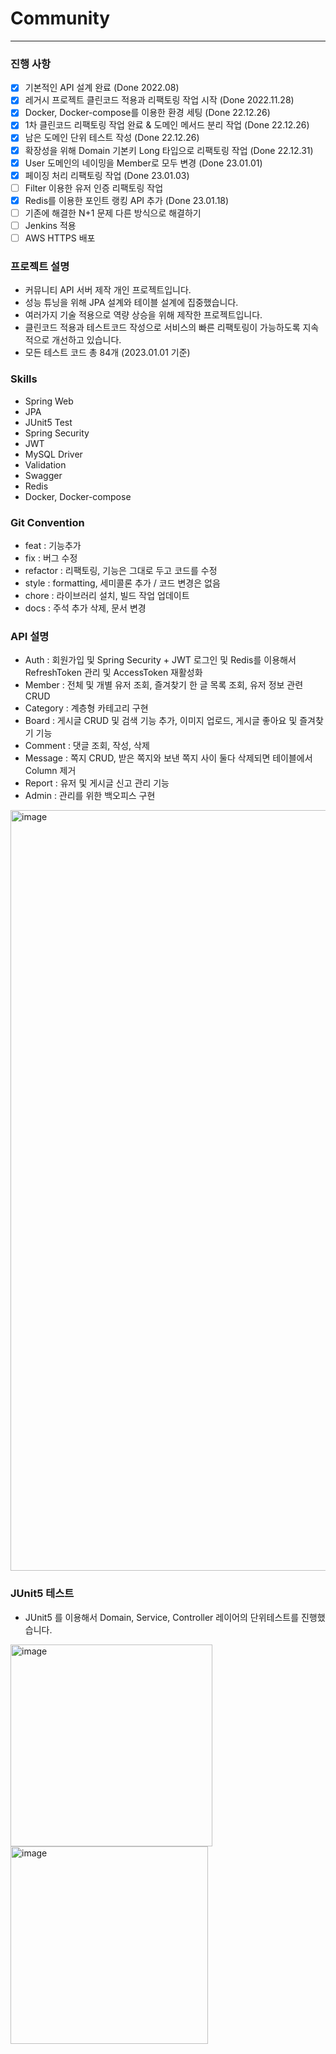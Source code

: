 # Community

<hr>

### 진행 사항

- [X] 기본적인 API 설계 완료 (Done 2022.08)
- [X] 레거시 프로젝트 클린코드 적용과 리팩토링 작업 시작 (Done 2022.11.28)
- [X] Docker, Docker-compose를 이용한 환경 세팅 (Done 22.12.26)
- [X] 1차 클린코드 리팩토링 작업 완료 & 도메인 메서드 분리 작업 (Done 22.12.26)
- [X] 남은 도메인 단위 테스트 작성 (Done 22.12.26)
- [X] 확장성을 위해 Domain 기본키 Long 타입으로 리팩토링 작업 (Done 22.12.31)
- [X] User 도메인의 네이밍을 Member로 모두 변경 (Done 23.01.01)
- [X] 페이징 처리 리팩토링 작업 (Done 23.01.03)
- [ ] Filter 이용한 유저 인증 리팩토링 작업
- [X] Redis를 이용한 포인트 랭킹 API 추가 (Done 23.01.18)
- [ ] 기존에 해결한 N+1 문제 다른 방식으로 해결하기
- [ ] Jenkins 적용
- [ ] AWS HTTPS 배포

### 프로젝트 설명

- 커뮤니티 API 서버 제작 개인 프로젝트입니다.
- 성능 튜닝을 위해 JPA 설계와 테이블 설계에 집중했습니다.
- 여러가지 기술 적용으로 역량 상승을 위해 제작한 프로젝트입니다.
- 클린코드 적용과 테스트코드 작성으로 서비스의 빠른 리팩토링이 가능하도록 지속적으로 개선하고 있습니다.
- 모든 테스트 코드 총 84개 (2023.01.01 기준)

### Skills

- Spring Web
- JPA
- JUnit5 Test
- Spring Security
- JWT
- MySQL Driver
- Validation
- Swagger
- Redis
- Docker, Docker-compose

### Git Convention

- feat : 기능추가
- fix : 버그 수정
- refactor : 리팩토링, 기능은 그대로 두고 코드를 수정
- style : formatting, 세미콜론 추가 / 코드 변경은 없음
- chore : 라이브러리 설치, 빌드 작업 업데이트
- docs : 주석 추가 삭제, 문서 변경

### API 설명

- Auth : 회원가입 및 Spring Security + JWT 로그인 및 Redis를 이용해서 RefreshToken 관리 및 AccessToken 재활성화
- Member : 전체 및 개별 유저 조회, 즐겨찾기 한 글 목록 조회, 유저 정보 관련 CRUD
- Category : 계층형 카테고리 구현
- Board : 게시글 CRUD 및 검색 기능 추가, 이미지 업로드, 게시글 좋아요 및 즐겨찾기 기능
- Comment : 댓글 조회, 작성, 삭제
- Message : 쪽지 CRUD, 받은 쪽지와 보낸 쪽지 사이 둘다 삭제되면 테이블에서 Column 제거
- Report : 유저 및 게시글 신고 관리 기능
- Admin : 관리를 위한 백오피스 구현

<img width="1217" alt="image" src="https://member-images.githubusercontent.com/63213487/186867100-8983c4f6-98cf-414f-b9b6-df5ab0c05624.png">

### JUnit5 테스트

- JUnit5 를 이용해서 Domain, Service, Controller 레이어의 단위테스트를 진행했습니다.

<img width="323" alt="image" src="https://member-images.githubusercontent.com/63213487/186866768-4e091e48-e3ee-43c1-86db-aa5c81069227.png"> 
<img width="316" alt="image" src="https://member-images.githubusercontent.com/63213487/186866894-e44c50e7-572b-4298-ad84-3e1323ce5373.png">


